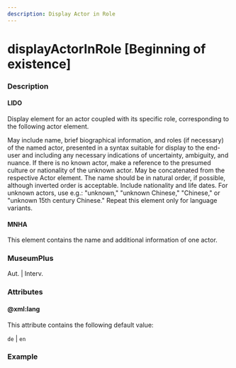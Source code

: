 ```yaml
---
description: Display Actor in Role
---
```


# displayActorInRole \[Beginning of existence\]

### Description

#### LIDO

Display element for an actor coupled with its specific role, corresponding to the following actor element.

May include name, brief biographical information, and roles \(if necessary\) of the named actor, presented in a syntax suitable for display to the end-user and including any necessary indications of uncertainty, ambiguity, and nuance. If there is no known actor, make a reference to the presumed culture or nationality of the unknown actor. May be concatenated from the respective Actor element. The name should be in natural order, if possible, although inverted order is acceptable. Include nationality and life dates. For unknown actors, use e.g.: "unknown," "unknown Chinese," "Chinese," or "unknown 15th century Chinese." Repeat this element only for language variants.

#### MNHA

This element contains the name and additional information of one actor.

### MuseumPlus

 Aut. \| Interv.

### Attributes

#### @xml:lang

This attribute contains the following default value:

`de` \| `en`

### Example

```markup

```

